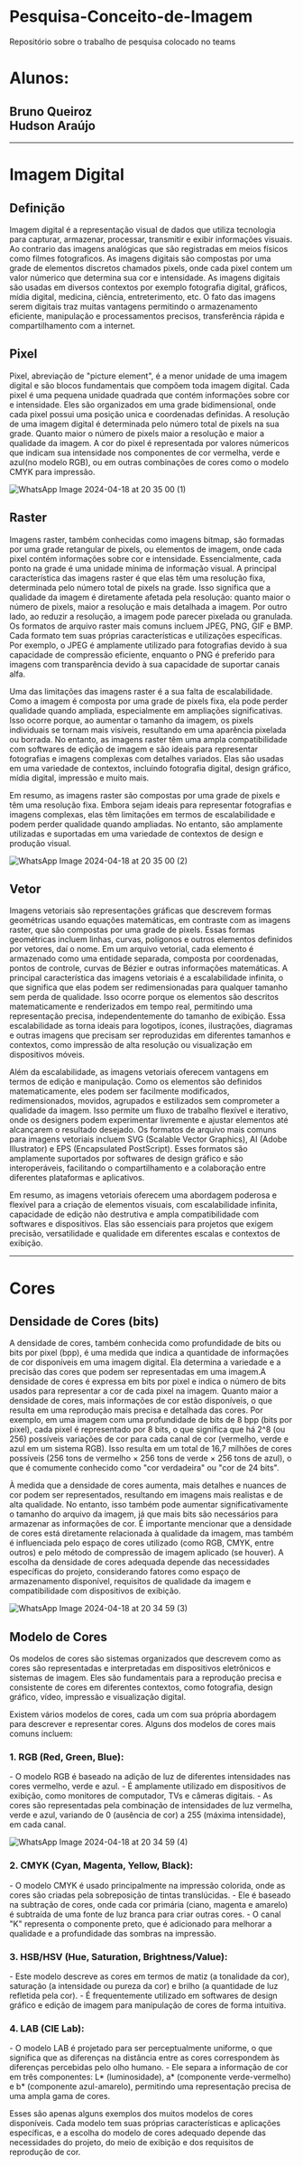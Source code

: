 # Pesquisa-Conceito-de-Imagem
Repositório sobre o trabalho de pesquisa colocado no teams
<h1>Alunos:</h1>
<h2>Bruno Queiroz <br> Hudson Araújo</h2>
<hr>
  <h1>Imagem Digital</h1>
    <h2>Definição</h2>
     <p>Imagem digital é a representação visual de dados que utiliza tecnologia para capturar, armazenar, processar, transmitir e exibir informações visuais. Ao contrario das imagens analógicas  que são registradas em meios físicos como filmes fotograficos. As imagens digitais são compostas por uma grade de elementos discretos chamados pixels, onde cada pixel contem um valor númerico que determina sua cor e intensidade. As imagens digitais são usadas em diversos contextos por exemplo fotografia digital, gráficos, mídia digital, medicina, ciência, entreterimento, etc. O fato das imagens serem digitais traz muitas vantagens permitindo o armazenamento eficiente, manipulação e processamentos precisos, transferência rápida e compartilhamento com a internet.</p>
    <h2>Pixel</h2>
    <p>Pixel, abreviação de "picture element", é a menor unidade de uma imagem digital e são blocos fundamentais que compõem toda imagem digital. Cada pixel é uma pequena unidade quadrada que contém informações sobre cor e intensidade. Eles são organizados em uma grade bidimensional, onde cada pixel possui uma posição unica e coordenadas definidas. A resolução de uma imagem digital é determinada pelo número total de pixels na sua grade. Quanto maior o número de pixels maior a resolução e maior a qualidade da imagem. A cor do pixel é representada por valores númericos que indicam sua intensidade nos componentes de cor vermelha, verde e azul(no modelo RGB), ou em outras combinações de cores como o modelo CMYK para impressão.</p>
    
  ![WhatsApp Image 2024-04-18 at 20 35 00 (1)](https://github.com/Bruno616/Pesquisa-Conceito-de-Imagem/assets/105759351/211bbdc3-0f37-446e-bd21-19a8051a7309)
    
  <h2>Raster</h2>
    <p> Imagens raster, também conhecidas como imagens bitmap, são formadas por uma grade retangular de pixels, ou elementos de imagem, onde cada pixel contém informações sobre cor e intensidade. Essencialmente, cada ponto na grade é uma unidade mínima de informação visual. A principal característica das imagens raster é que elas têm uma resolução fixa, determinada pelo número total de pixels na grade. Isso significa que a qualidade da imagem é diretamente afetada pela resolução: quanto maior o número de pixels, maior a resolução e mais detalhada a imagem. Por outro lado, ao reduzir a resolução, a imagem pode parecer pixelada ou granulada. Os formatos de arquivo raster mais comuns incluem JPEG, PNG, GIF e BMP. Cada formato tem suas próprias características e utilizações específicas. Por exemplo, o JPEG é amplamente utilizado para fotografias devido à sua capacidade de compressão eficiente, enquanto o PNG é preferido para imagens com transparência devido à sua capacidade de suportar canais alfa.

Uma das limitações das imagens raster é a sua falta de escalabilidade. Como a imagem é composta por uma grade de pixels fixa, ela pode perder qualidade quando ampliada, especialmente em ampliações significativas. Isso ocorre porque, ao aumentar o tamanho da imagem, os pixels individuais se tornam mais visíveis, resultando em uma aparência pixelada ou borrada. No entanto, as imagens raster têm uma ampla compatibilidade com softwares de edição de imagem e são ideais para representar fotografias e imagens complexas com detalhes variados. Elas são usadas em uma variedade de contextos, incluindo fotografia digital, design gráfico, mídia digital, impressão e muito mais.

Em resumo, as imagens raster são compostas por uma grade de pixels e têm uma resolução fixa. Embora sejam ideais para representar fotografias e imagens complexas, elas têm limitações em termos de escalabilidade e podem perder qualidade quando ampliadas. No entanto, são amplamente utilizadas e suportadas em uma variedade de contextos de design e produção visual. </p>

![WhatsApp Image 2024-04-18 at 20 35 00 (2)](https://github.com/Bruno616/Pesquisa-Conceito-de-Imagem/assets/105759351/2dc3a1bc-bc47-44c4-ac32-413e9f0f236d)

  <h2>Vetor</h2>
    <p> Imagens vetoriais são representações gráficas que descrevem formas geométricas usando equações matemáticas, em contraste com as imagens raster, que são compostas por uma grade de pixels. Essas formas geométricas incluem linhas, curvas, polígonos e outros elementos definidos por vetores, daí o nome. Em um arquivo vetorial, cada elemento é armazenado como uma entidade separada, composta por coordenadas, pontos de controle, curvas de Bézier e outras informações matemáticas. A principal característica das imagens vetoriais é a escalabilidade infinita, o que significa que elas podem ser redimensionadas para qualquer tamanho sem perda de qualidade. Isso ocorre porque os elementos são descritos matematicamente e renderizados em tempo real, permitindo uma representação precisa, independentemente do tamanho de exibição. Essa escalabilidade as torna ideais para logotipos, ícones, ilustrações, diagramas e outras imagens que precisam ser reproduzidas em diferentes tamanhos e contextos, como impressão de alta resolução ou visualização em dispositivos móveis.

Além da escalabilidade, as imagens vetoriais oferecem vantagens em termos de edição e manipulação. Como os elementos são definidos matematicamente, eles podem ser facilmente modificados, redimensionados, movidos, agrupados e estilizados sem comprometer a qualidade da imagem. Isso permite um fluxo de trabalho flexível e iterativo, onde os designers podem experimentar livremente e ajustar elementos até alcançarem o resultado desejado. Os formatos de arquivo mais comuns para imagens vetoriais incluem SVG (Scalable Vector Graphics), AI (Adobe Illustrator) e EPS (Encapsulated PostScript). Esses formatos são amplamente suportados por softwares de design gráfico e são interoperáveis, facilitando o compartilhamento e a colaboração entre diferentes plataformas e aplicativos.

Em resumo, as imagens vetoriais oferecem uma abordagem poderosa e flexível para a criação de elementos visuais, com escalabilidade infinita, capacidade de edição não destrutiva e ampla compatibilidade com softwares e dispositivos. Elas são essenciais para projetos que exigem precisão, versatilidade e qualidade em diferentes escalas e contextos de exibição. </p>
<hr>
  <h1>Cores</h1>
    <h2>Densidade de Cores (bits)</h2>
    <p> A densidade de cores, também conhecida como profundidade de bits ou bits por pixel (bpp), é uma medida que indica a quantidade de informações de cor disponíveis em uma imagem digital. Ela determina a variedade e a precisão das cores que podem ser representadas em uma imagem.A densidade de cores é expressa em bits por pixel e indica o número de bits usados para representar a cor de cada pixel na imagem. Quanto maior a densidade de cores, mais informações de cor estão disponíveis, o que resulta em uma reprodução mais precisa e detalhada das cores. Por exemplo, em uma imagem com uma profundidade de bits de 8 bpp (bits por pixel), cada pixel é representado por 8 bits, o que significa que há 2^8 (ou 256) possíveis variações de cor para cada canal de cor (vermelho, verde e azul em um sistema RGB). Isso resulta em um total de 16,7 milhões de cores possíveis (256 tons de vermelho × 256 tons de verde × 256 tons de azul), o que é comumente conhecido como "cor verdadeira" ou "cor de 24 bits".

À medida que a densidade de cores aumenta, mais detalhes e nuances de cor podem ser representados, resultando em imagens mais realistas e de alta qualidade. No entanto, isso também pode aumentar significativamente o tamanho do arquivo da imagem, já que mais bits são necessários para armazenar as informações de cor. É importante mencionar que a densidade de cores está diretamente relacionada à qualidade da imagem, mas também é influenciada pelo espaço de cores utilizado (como RGB, CMYK, entre outros) e pelo método de compressão de imagem aplicado (se houver). A escolha da densidade de cores adequada depende das necessidades específicas do projeto, considerando fatores como espaço de armazenamento disponível, requisitos de qualidade da imagem e compatibilidade com dispositivos de exibição. </p>

![WhatsApp Image 2024-04-18 at 20 34 59 (3)](https://github.com/Bruno616/Pesquisa-Conceito-de-Imagem/assets/105759351/f37aae67-1a56-4cfc-8d91-e3796181dc85)

  <h2>Modelo de Cores</h2>
  <p> Os modelos de cores são sistemas organizados que descrevem como as cores são representadas e interpretadas em dispositivos eletrônicos e sistemas de imagem. Eles são fundamentais para a reprodução precisa e consistente de cores em diferentes contextos, como fotografia, design gráfico, vídeo, impressão e visualização digital.

Existem vários modelos de cores, cada um com sua própria abordagem para descrever e representar cores. Alguns dos modelos de cores mais comuns incluem:

<h3> 1. RGB (Red, Green, Blue): </h3>
   - O modelo RGB é baseado na adição de luz de diferentes intensidades nas cores vermelho, verde e azul.
   - É amplamente utilizado em dispositivos de exibição, como monitores de computador, TVs e câmeras digitais.
   - As cores são representadas pela combinação de intensidades de luz vermelha, verde e azul, variando de 0 (ausência de cor) a 255 (máxima intensidade), em cada canal.

![WhatsApp Image 2024-04-18 at 20 34 59 (4)](https://github.com/Bruno616/Pesquisa-Conceito-de-Imagem/assets/105759351/0b695204-237f-478b-8e07-cd19e1bf3a1d)

<h3> 2. CMYK (Cyan, Magenta, Yellow, Black): </h3>
   - O modelo CMYK é usado principalmente na impressão colorida, onde as cores são criadas pela sobreposição de tintas translúcidas.
   - Ele é baseado na subtração de cores, onde cada cor primária (ciano, magenta e amarelo) é subtraída de uma fonte de luz branca para criar outras cores.
   - O canal "K" representa o componente preto, que é adicionado para melhorar a qualidade e a profundidade das sombras na impressão.

<h3> 3. HSB/HSV (Hue, Saturation, Brightness/Value): </h3>
   - Este modelo descreve as cores em termos de matiz (a tonalidade da cor), saturação (a intensidade ou pureza da cor) e brilho (a quantidade de luz refletida pela cor).
   - É frequentemente utilizado em softwares de design gráfico e edição de imagem para manipulação de cores de forma intuitiva.

<h3> 4. LAB (CIE Lab): </h3>
   - O modelo LAB é projetado para ser perceptualmente uniforme, o que significa que as diferenças na distância entre as cores correspondem às diferenças percebidas pelo olho humano.
   - Ele separa a informação de cor em três componentes: L* (luminosidade), a* (componente verde-vermelho) e b* (componente azul-amarelo), permitindo uma representação precisa de uma ampla gama de cores.

Esses são apenas alguns exemplos dos muitos modelos de cores disponíveis. Cada modelo tem suas próprias características e aplicações específicas, e a escolha do modelo de cores adequado depende das necessidades do projeto, do meio de exibição e dos requisitos de reprodução de cor. </p>
